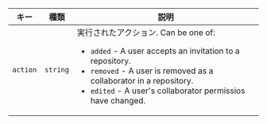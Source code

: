 | キー       | 種類       | 説明                                                  |
| -------- | -------- | --------------------------------------------------- |
| `action` | `string` | 実行されたアクション. Can be one of:<ul><li> `added` - A user accepts an invitation to a repository.</li><li>`removed` - A user is removed as a collaborator in a repository.</li><li>`edited` - A user's collaborator permissios have changed. </li></ul> |